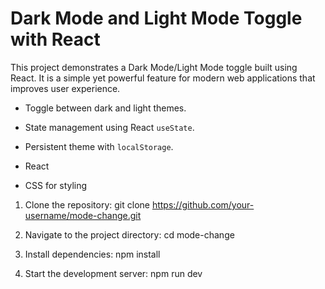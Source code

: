 # Dark Mode and Light Mode Toggle with React


This project demonstrates a Dark Mode/Light Mode toggle built using React. It is a simple yet powerful feature for modern web applications that improves user experience.

- Toggle between dark and light themes.
- State management using React `useState`.
- Persistent theme with `localStorage`.


- React
- CSS for styling

1. Clone the repository:
   git clone https://github.com/your-username/mode-change.git

2. Navigate to the project directory:
   cd mode-change

3. Install dependencies:
   npm install

4. Start the development server:
   npm run dev

